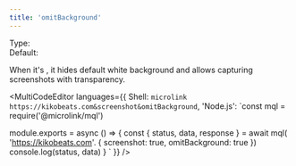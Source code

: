 ```yaml
---
title: 'omitBackground'
--- 
```


Type: <Type children='<boolean>'/><br/>
Default: <Type children='false'/>



When it's <Type children='true'/>, it hides default white background and allows capturing screenshots with transparency.

<MultiCodeEditor languages={{
  Shell: `microlink https://kikobeats.com&screenshot&omitBackground`,
  'Node.js': `const mql = require('@microlink/mql')
 
module.exports = async () => {
  const { status, data, response } = await mql(
    'https://kikobeats.com'. { 
      screenshot: true,
      omitBackground: true
  })
  console.log(status, data)
}
  `
  }} 
/>
